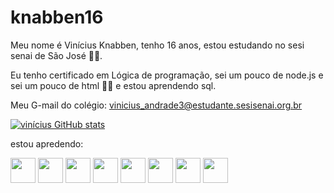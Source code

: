 # knabben16

Meu nome é Vinícius Knabben, tenho 16 anos, estou estudando no sesi senai de São José 👨‍🎓.
  
  Eu tenho certificado em Lógica de programação, sei um pouco de node.js e sei um pouco de html 👨‍💻 e estou aprendendo sql.
  
  Meu G-mail do colégio: vinicius_andrade3@estudante.sesisenai.org.br
  

[![vinícius GitHub stats](https://github-readme-stats.vercel.app/api?username=knabben16)](https://github.com/Knabben16/github-readme-stats)

estou apredendo:

<img src="https://cdn.jsdelivr.net/gh/devicons/devicon/icons/vscode/vscode-original-wordmark.svg" height="40" width="40"/>
<img src="https://cdn.jsdelivr.net/gh/devicons/devicon/icons/figma/figma-original.svg" height="40" width="40"/>
<img src="https://cdn.jsdelivr.net/gh/devicons/devicon/icons/github/github-original.svg" height="40" width="40"/>
<img src="https://cdn.jsdelivr.net/gh/devicons/devicon/icons/javascript/javascript-original.svg" height="40" width="40"/>
<img src="https://cdn.jsdelivr.net/gh/devicons/devicon/icons/linux/linux-original.svg" height="40" width="40"/>
<img src="https://cdn.jsdelivr.net/gh/devicons/devicon/icons/nodejs/nodejs-original-wordmark.svg" height="40" width="40"/>
<img src="https://cdn.jsdelivr.net/gh/devicons/devicon/icons/python/python-original-wordmark.svg" height="40" width="40"/>
<img src="https://cdn.jsdelivr.net/gh/devicons/devicon/icons/sqlite/sqlite-original-wordmark.svg" height="40" width="40"/>
